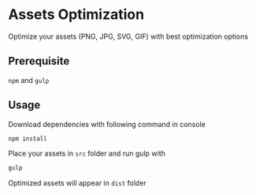 # Assets Optimization

Optimize your assets (PNG, JPG, SVG, GIF) with best optimization options
## Prerequisite

`npm` and `gulp`

## Usage
Download dependencies with following command in console
```bash
npm install
```
Place your assets in ```src``` folder and run gulp with 
```bash
gulp
```
Optimized assets will appear in ```dist``` folder
